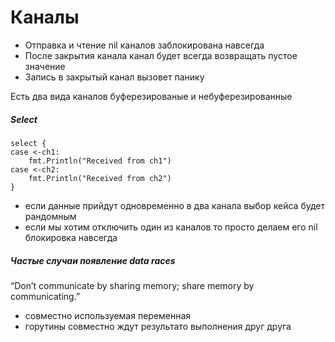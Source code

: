 # Каналы

- Отправка и чтение nil каналов заблокирована навсегда
- После закрытия канала канал будет всегда возвращать пустое значение
- Запись в закрытый канал вызовет панику

Есть два вида каналов буферезированые и небуферезированные


##### Select


```
select {
case <-ch1:
    fmt.Println("Received from ch1")
case <-ch2:
    fmt.Println("Received from ch2")
}
```
- если данные прийдут одновременно в два канала выбор кейса будет рандомным
- если мы хотим отключить один из каналов то просто делаем его nil блокировка навсегда

##### Частые случаи появление data races
  “Don’t communicate by sharing memory; share memory by communicating.”
- совместно используемая переменная
- горутины совместно ждут результато выполнения друг друга



